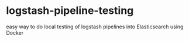 # logstash-pipeline-testing
easy way to do local testing of logstash pipelines into Elasticsearch using Docker
